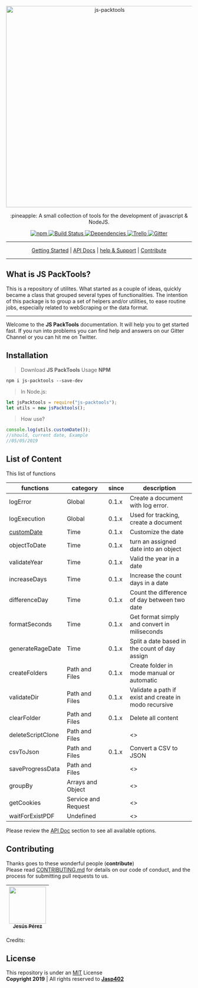 <p align="center">
    <a href="#">
        <img alt="js-packtools" src="https://repository-images.githubusercontent.com/185065568/99338980-6f4c-11e9-95ca-045dfeca2f45" width="546">
    </a>
</p>
<p align="center">
    :pineapple: A small collection of tools for the development of javascript & NodeJS.
</p>

<p align="center">
    <a href="https://www.npmjs.com/package/js-packtools">
        <img alt="npm" src="https://img.shields.io/npm/v/js-packtools.svg">
    </a>
    <a href="https://travis-ci.org/jasp402/js-packtools">
        <img alt="Build Status" src="https://travis-ci.org/jasp402/js-packtools.svg?branch=master">
    </a>
    <a href="https://david-dm.org/jasp402/js-packtools">
        <img alt="Dependencies" src="https://david-dm.org/jasp402/js-packtools/status.svg">
    </a>
    <a href="https://trello.com/b/FMUpri2i/js-packtools">
            <img alt="Trello" src="https://img.shields.io/badge/project-on%20Trello-blue.svg">
    </a>
    <a href="https://gitter.im/js-packtools/community?utm_source=badge&utm_medium=badge&utm_campaign=pr-badge">
        <img alt="Gitter" src="https://badges.gitter.im/js-packtools/community.svg">
    </a>
</p>

***

<p align="center">
    <a href="https://jasp402.github.io/js-packtools/#/">Getting Started</a> |
    <a href="https://jasp402.github.io/js-packtools/#/api">API Docs</a> |
    <a href="https://jasp402.github.io/js-packtools/#/help">help & Support</a> |
    <a href="https://jasp402.github.io/js-packtools/#/donate">Contribute</a>
</p>

***

## What is JS PackTools?
This is a repository of utilites. What started as a couple of ideas, quickly became a class that grouped several types of functionalities. The intention of this package is to group a set of helpers and/or utilities, to ease routine jobs, especially related to webScraping or the data format.

--- 

Welcome to the **JS PackTools** documentation. It will help you to get started fast. If you run into problems you can find help and answers on our Gitter Channel or you can hit me on Twitter.


## Installation
>Download **JS PackTools** Usage **NPM** <br/>
```npm
npm i js-packtools --save-dev
```

>In Node.js:
```javascript
let jsPacktools = require("js-packtools");
let utils = new jsPacktools();
```

>How use?
```javascript
console.log(utils.customDate()); 
//should, current date, Example
//05/05/2019 
```

## List of Content
This list of functions

| functions         | category            | since | description                                           |
|-------------------|---------------------|-------|-------------------------------------------------------|
| logError          | Global              | 0.1.x | Create a document with log error.                     |
| logExecution      | Global              | 0.1.x | Used for tracking, create a document                  |
| [customDate](https://jasp402.github.io/js-packtools/#/api/customDate)        | Time                | 0.1.x | Customize the date                                    |
| objectToDate      | Time                | 0.1.x | turn an assigned date into an object                  |
| validateYear      | Time                | 0.1.x | Valid the year in a date                              |
| increaseDays      | Time                | 0.1.x | Increase the count days in a date                     |
| differenceDay     | Time                | 0.1.x | Count the difference of day between two date          |
| formatSeconds     | Time                | 0.1.x | Get format simply and convert in miliseconds          |
| generateRageDate  | Time                | 0.1.x | Split a date based in the count of day assign         |
| createFolders     | Path and Files      | 0.1.x | Create folder in mode manual or automatic             |
| validateDir       | Path and Files      | 0.1.x | Validate a path if exist and create in modo recursive |
| clearFolder       | Path and Files      | 0.1.x | Delete all content                                    |
| deleteScriptClone | Path and Files      |       | <<PENDING>>                                           |
| csvToJson         | Path and Files      | 0.1.x | Convert a CSV to JSON                                 |
| saveProgressData  | Path and Files      |       | <<PENDING>>                                           |
| groupBy           | Arrays and Object   |       | <<PENDING>>                                           |
| getCookies        | Service and Request |       | <<PENDING>>                                           |
| waitForExistPDF   | Undefined           |       | <<PENDING>>                                           |


Please review the [API Doc](https://jasp402.github.io/js-packtools/#/api) section to see all available options.

## Contributing

Thanks goes to these wonderful people (**contribute**) <br>
Please read [CONTRIBUTING.md](https://jasp402.github.io/js-packtools/#/) for details on our code of conduct, and the process for submitting pull requests to us.
<!-- ALL-CONTRIBUTORS-LIST:START - Do not remove or modify this section -->
| [<img src="https://avatars1.githubusercontent.com/u/8978470?s=460&v=4" width="100px;"/><br /><sub>Jesús Pérez</sub>](http://jasp402.com/)<br />
| :---: |
<!-- ALL-CONTRIBUTORS-LIST:END -->



Credits: 

## License
This repository is under an [MIT](https://raw.githubusercontent.com/jasp402/js-packtools/master/LICENSE) License <br>
**Copyright 2019** | All rights reserved to [**Jasp402**](http://jasp402.com/)


